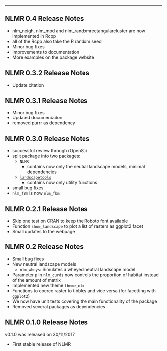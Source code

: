 ____________________________________________________________________________________

## NLMR 0.4 Release Notes

- nlm_neigh, nlm_mpd and nlm_randomrectangularcluster are now implemented in Rcpp
- all of the Rcpp also take the R random seed
- Minor bug fixes
- Improvements to documentation
- More examples on the package website

## NLMR 0.3.2 Release Notes

- Update citation 

## NLMR 0.3.1 Release Notes

- Minor bug fixes
- Updated documentation
- removed purrr as dependency

## NLMR 0.3.0 Release Notes

- successful review through rOpenSci
- split package into two packages:
  - `NLMR` 
    - contains now only the neutral landscape models, minimal dependencies
  - [`landscapetools`](https://github.com/marcosci/landscapetools)
    - contains now only utility functions
- small bug fixes
- `nlm_fBm` is now `nlm_fbm`

## NLMR 0.2.1 Release Notes

- Skip one test on CRAN to keep the Roboto font available
- Function `show_landscape` to plot a list of rasters as ggplot2 facet
- Small updates to the webpage

## NLMR 0.2 Release Notes

- Small bug fixes
- New neutral landscape models
    - `nlm_wheys`: Simulates a wheyed neutral landscape model
- Parameter `p` in `nlm_curds` now controls the proportion of habitat instead of 
  the amount of matrix
- Implemented new theme `theme_nlm`
- Functions to coerce raster to tibbles and vice versa (for facetting with `ggplot2`)
- We now have unit tests covering the main functionality of the package
- Removed several packages as dependencies 

## NLMR 0.1.0 Release Notes

v0.1.0 was released on 30/11/2017

- First stable release of NLMR

